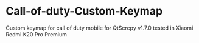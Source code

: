 # Call-of-duty-Custom-Keymap
Custom keymap for call of duty mobile for QtScrcpy v1.7.0 tested in Xiaomi Redmi K20 Pro Premium
